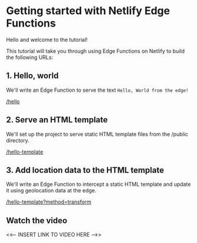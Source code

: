 # Getting started with Netlify Edge Functions

Hello and welcome to the tutorial!

This tutorial will take you through using Edge Functions on Netlify to build the following URLs:

## 1. Hello, world

We'll write an Edge Function to serve the text `Hello, World from the edge!`

[/hello](https://getting-started-with-netlify-edge-functions.netlify.app/hello)

## 2. Serve an HTML template

We'll set up the project to serve static HTML template files from the /public directory.

[/hello-template](https://getting-started-with-netlify-edge-functions.netlify.app/hello-template)

## 3. Add location data to the HTML template

We'll write an Edge Function to intercept a static HTML template and update it using geolocation data at the edge.

[/hello-template?method=transform](https://getting-started-with-netlify-edge-functions.netlify.app/hello-template?method=transform)

## Watch the video

<<-- INSERT LINK TO VIDEO HERE -->>

